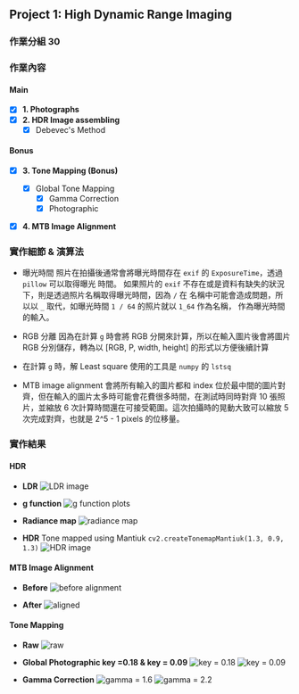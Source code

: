 
## Project 1: High Dynamic Range Imaging

### 作業分組 30

### 作業內容

#### Main
- [x] **1. Photographs**
- [x] **2. HDR Image assembling**
  - [x] Debevec's Method

#### Bonus
- [x] **3. Tone Mapping (Bonus)**
  - [x] Global Tone Mapping
    - [x] Gamma Correction
    - [x] Photographic
- [x] **4. MTB Image Alignment**


### 實作細節 & 演算法

* 曝光時間
  照片在拍攝後通常會將曝光時間存在 `exif` 的 `ExposureTime`，透過 `pillow` 可以取得曝光  時間。
  如果照片的 `exif` 不存在或是資料有缺失的狀況下，則是透過照片名稱取得曝光時間，因為 `/` 在  名稱中可能會造成問題，所以以 `_` 取代，如曝光時間 `1 / 64` 的照片就以 `1_64` 作為名稱，  作為曝光時間的輸入。

* RGB 分離
  因為在計算 `g` 時會將 RGB 分開來計算，所以在輸入圖片後會將圖片 RGB 分別儲存，轉為以 [RGB, P, width, height] 的形式以方便後續計算

* 在計算 `g` 時，解 Least square 使用的工具是 `numpy` 的 `lstsq`

* MTB image alignment 會將所有輸入的圖片都和 index 位於最中間的圖片對齊，但在輸入的圖片太多時可能會花費很多時間，在測試時同時對齊 10 張照片，並縮放 6 次計算時間還在可接受範圍。這次拍攝時的晃動大致可以縮放 5 次完成對齊，也就是 2^5 - 1 pixels 的位移量。


### 實作結果

#### HDR
* **LDR**
  <img src="assets/hdr/ldr.png" alt="LDR image"/>

* **g function**
  <img src="assets/hdr/g_plots.png" alt="g function plots"/>

* **Radiance map**
  <img src="assets/hdr/radiance_map.png" alt="radiance map"/>

* **HDR**
  Tone mapped using Mantiuk `cv2.createTonemapMantiuk(1.3, 0.9, 1.3)`
  <img src="assets/hdr/tm_mantiuk_ldr_1.png" alt="HDR image"/>

#### MTB Image Alignment
* **Before**
  <img src="assets/mtb/pre_alignment.png" alt="before alignment"/>

* **After**
  <img src="assets/mtb/aligned.png" alt="aligned"/>


#### Tone Mapping
* **Raw**
  <img src="assets/tm/raw.jpeg" alt="raw"/>

* **Global Photographic key =0.18 & key = 0.09**
  <img src="assets/tm/tm_photographic_18.jpeg" alt="key = 0.18"/> <img src="assets/tm/tm_photographic_09.jpeg" alt="key = 0.09"/>

* **Gamma Correction**
  <img src="assets/tm/tm_gamma_16.jpeg" alt="gamma = 1.6"/> <img src="assets/tm/tm_gamma_22.jpeg" alt="gamma = 2.2"/>
